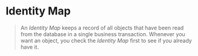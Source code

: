 # Identity Map
> An *Identity Map* keeps a record of all objects that have been read from the database in a single business transaction. Whenever you want an object, you check the *Identity Map* first to see if you already have it.
